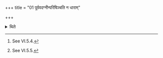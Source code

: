 +++
title = "01 पूर्ववदग्नीन्परिषिञ्चति न धाराम्"

+++

<details><summary>थिते</summary>

1. (the Adhvaryu) sprinkles water around the fires in the same manner (as described) earlier[^1] but he does not cause line of water (to flow).[^2]  

[^1]: See VI.5.4.  

[^2]: See VI.5.5.
</details>
